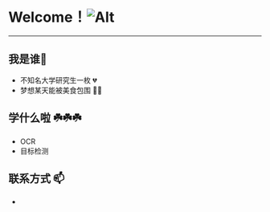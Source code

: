 # Welcome！![Alt](https://img-blog.csdnimg.cn/img_convert/6899947b080fb83a32bd7f020af1a218.png)
--------
## 我是谁👀 

- 不知名大学研究生一枚 💔
- 梦想某天能被美食包围 🤡🤡

## 学什么啦 ☘️☘️☘️
- OCR
- 目标检测

## 联系方式 📫 
- 
